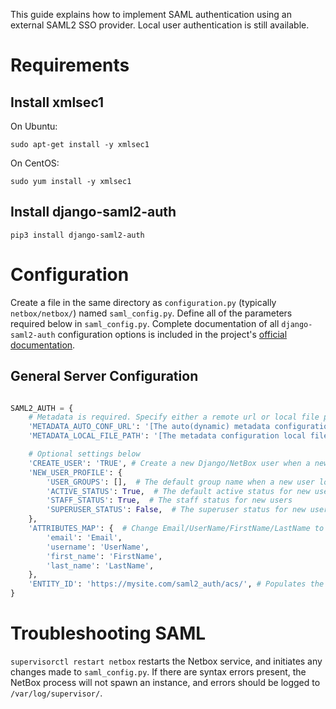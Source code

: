 This guide explains how to implement SAML authentication using an external SAML2 SSO provider. Local user authentication is still available.

# Requirements

## Install xmlsec1

On Ubuntu:

```no-highlight
sudo apt-get install -y xmlsec1
```

On CentOS:

```no-highlight
sudo yum install -y xmlsec1
```

## Install django-saml2-auth

```no-highlight
pip3 install django-saml2-auth
```

# Configuration

Create a file in the same directory as `configuration.py` (typically `netbox/netbox/`) named `saml_config.py`. Define all of the parameters required below in `saml_config.py`. Complete documentation of all `django-saml2-auth` configuration options is included in the project's [official documentation](https://github.com/fangli/django-saml2-auth).

## General Server Configuration

```python

SAML2_AUTH = {
    # Metadata is required. Specify either a remote url or local file path
    'METADATA_AUTO_CONF_URL': '[The auto(dynamic) metadata configuration URL of SAML2]',
    'METADATA_LOCAL_FILE_PATH': '[The metadata configuration local file path]',

    # Optional settings below
    'CREATE_USER': 'TRUE', # Create a new Django/NetBox user when a new user logs in. Defaults to True.
    'NEW_USER_PROFILE': {
        'USER_GROUPS': [],  # The default group name when a new user logs in
        'ACTIVE_STATUS': True,  # The default active status for new users
        'STAFF_STATUS': True,  # The staff status for new users
        'SUPERUSER_STATUS': False,  # The superuser status for new users
    },
    'ATTRIBUTES_MAP': {  # Change Email/UserName/FirstName/LastName to corresponding SAML2 userprofile attributes.
        'email': 'Email',
        'username': 'UserName',
        'first_name': 'FirstName',
        'last_name': 'LastName',
    },
    'ENTITY_ID': 'https://mysite.com/saml2_auth/acs/', # Populates the Issuer element in authn request
}
```

# Troubleshooting SAML

`supervisorctl restart netbox` restarts the Netbox service, and initiates any changes made to `saml_config.py`. If there are syntax errors present, the NetBox process will not spawn an instance, and errors should be logged to `/var/log/supervisor/`.
